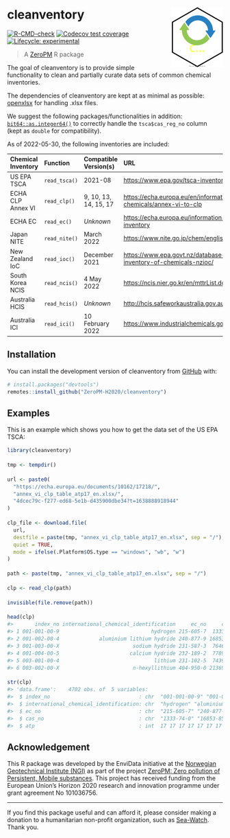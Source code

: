 
<!-- README.md is generated from README.Rmd. Please edit that file -->

# cleanventory <img src="man/figures/logo.svg" align="right" height="139" />

<!-- badges: start -->

[![R-CMD-check](https://github.com/RaoulWolf/cleanventory/workflows/R-CMD-check/badge.svg)](https://github.com/RaoulWolf/cleanventory/actions)
[![Codecov test
coverage](https://codecov.io/gh/RaoulWolf/cleanventory/branch/master/graph/badge.svg)](https://app.codecov.io/gh/RaoulWolf/cleanventory?branch=master)
[![Lifecycle:
experimental](https://img.shields.io/badge/lifecycle-experimental-orange.svg)](https://lifecycle.r-lib.org/articles/stages.html#experimental)
<!-- badges: end -->

> A [ZeroPM](https://zeropm.eu/) R package

The goal of cleanventory is to provide simple functionality to clean and
partially curate data sets of common chemical inventories.

The dependencies of cleanventory are kept at as minimal as possible:
[openxlsx](https://cran.r-project.org/web/packages/openxlsx) for
handling .xlsx files.

We suggest the following packages/functionalities in addition:
[`bit64::as.integer64()`](https://cran.r-project.org/web/packages/bit64)
to correctly handle the `tsca$cas_reg_no` column (kept as `double` for
compatibility).

As of 2022-05-30, the following inventories are included:

| Chemical Inventory | Function      | Compatible Version(s) | URL                                                                                 |
|:-------------------|:--------------|:----------------------|:------------------------------------------------------------------------------------|
| US EPA TSCA        | `read_tsca()` | 2021-08               | <https://www.epa.gov/tsca-inventory>                                                |
| ECHA CLP Annex VI  | `read_clp()`  | 9, 10, 13, 14, 15, 17 | <https://echa.europa.eu/en/information-on-chemicals/annex-vi-to-clp>                |
| ECHA EC            | `read_ec()`   | *Unknown*             | <https://echa.europa.eu/information-on-chemicals/ec-inventory>                      |
| Japan NITE         | `read_nite()` | March 2022            | <https://www.nite.go.jp/chem/english/ghs/ghs_download.html>                         |
| New Zealand IoC    | `read_ioc()`  | December 2021         | <https://www.epa.govt.nz/database-search/new-zealand-inventory-of-chemicals-nzioc/> |
| South Korea NCIS   | `read_ncis()` | 4 May 2022            | <https://ncis.nier.go.kr/en/mttrList.do>                                            |
| Australia HCIS     | `read_hcis()` | *Unknown*             | <http://hcis.safeworkaustralia.gov.au/HazardousChemical>                            |
| Australia ICI      | `read_ici()`  | 10 February 2022      | <https://www.industrialchemicals.gov.au/search-inventory>                           |

## Installation

You can install the development version of cleanventory from
[GitHub](https://github.com/) with:

``` r
# install.packages("devtools")
remotes::install_github("ZeroPM-H2020/cleanventory")
```

## Examples

This is an example which shows you how to get the data set of the US EPA
TSCA:

``` r
library(cleanventory)

tmp <- tempdir()

url <- paste0(
  "https://echa.europa.eu/documents/10162/17218/",
  "annex_vi_clp_table_atp17_en.xlsx/",
  "4dcec79c-f277-ed68-5e1b-d435900dbe34?t=1638888918944"
)

clp_file <- download.file(
  url, 
  destfile = paste(tmp, "annex_vi_clp_table_atp17_en.xlsx", sep = "/"),
  quiet = TRUE,
  mode = ifelse(.Platform$OS.type == "windows", "wb", "w")
)

path <- paste(tmp, "annex_vi_clp_table_atp17_en.xlsx", sep = "/")

clp <- read_clp(path)

invisible(file.remove(path))

head(clp)
#>       index_no international_chemical_identification     ec_no     cas_no atp
#> 1 001-001-00-9                              hydrogen 215-605-7  1333-74-0  17
#> 2 001-002-00-4             aluminium lithium hydride 240-877-9 16853-85-3  17
#> 3 001-003-00-X                        sodium hydride 231-587-3  7646-69-7  17
#> 4 001-004-00-5                       calcium hydride 232-189-2  7789-78-8  17
#> 5 003-001-00-4                               lithium 231-102-5  7439-93-2  17
#> 6 003-002-00-X                        n-hexyllithium 404-950-0 21369-64-2  17

str(clp)
#> 'data.frame':    4702 obs. of  5 variables:
#>  $ index_no                             : chr  "001-001-00-9" "001-002-00-4" "001-003-00-X" "001-004-00-5" ...
#>  $ international_chemical_identification: chr  "hydrogen" "aluminium lithium hydride" "sodium hydride" "calcium hydride" ...
#>  $ ec_no                                : chr  "215-605-7" "240-877-9" "231-587-3" "232-189-2" ...
#>  $ cas_no                               : chr  "1333-74-0" "16853-85-3" "7646-69-7" "7789-78-8" ...
#>  $ atp                                  : int  17 17 17 17 17 17 17 17 17 17 ...
```

## Acknowledgement

This R package was developed by the EnviData initiative at the
[Norwegian Geotechnical Institute (NGI)](https://www.ngi.no/eng) as part
of the project [ZeroPM: Zero pollution of Persistent, Mobile
substances](https://zeropm.eu/). This project has received funding from
the European Union’s Horizon 2020 research and innovation programme
under grant agreement No 101036756.

------------------------------------------------------------------------

If you find this package useful and can afford it, please consider
making a donation to a humanitarian non-profit organization, such as
[Sea-Watch](https://sea-watch.org/en/). Thank you.
